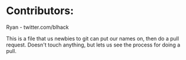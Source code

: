 # Contributors:



Ryan - twitter.com/blhack


This is a file that us newbies to git can put our names on, then do a pull request.  Doesn't touch anything, but lets us see the process for doing a pull.


